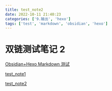 ```yaml
---
title: test_note2
date: 2022-10-11 21:40:23
categories: ['9.输出', 'hexo']
tags: ['test', 'markdown', 'obsidian', 'hexo']
---
```


# 双链测试笔记 2

[Obsidian+Hexo Markdown 测试](../1188/#图表)

[test_note1](../1189)

[test_note2](../1192)
